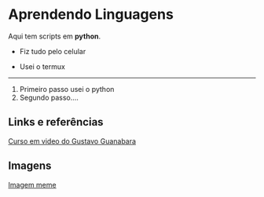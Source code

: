 # Aprendendo  Linguagens 
<p>Aqui tem scripts em <strong>python</strong>.</p>

- Fiz tudo pelo celular
+ Usei o termux
 ------
1. Primeiro passo usei o python
2. Segundo passo....

## Links e referências 
[Curso em video do Gustavo Guanabara](https://youtube.com/playlist?list=PLvE-ZAFRgX8hnECDn1v9HNTI71veL3oW0&si=8weCOYX56oO5HkS0)

## Imagens
[Imagem meme](https://github.com/auguxto7z/Imagem/blob/main/Programar%20%C3%A9%20tipo_.._._._._._._._._._._._.__%23programming%20%23setup%20%23studygram%20%23memes.jpg)


